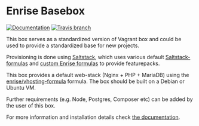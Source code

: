 # Enrise Basebox

[![Documentation](https://readthedocs.org/projects/enrise-basebox/badge/?version=master)](https://enrise-basebox.readthedocs.io/)
[![Travis branch](https://img.shields.io/travis/Enrise/Basebox/master.svg?style=flat-square)](https://travis-ci.org/Enrise/Basebox)

This box serves as a standardized version of Vagrant box and could be used to provide a standardized base for new projects.

Provisioning is done using [Saltstack](http://saltstack.org), which uses various default
[Saltstack-formulas](https://github.com/saltstack-formulas) and
[custom Enrise formulas](https://github.com/enrise/?query=formula) to provide featurepacks.

This box provides a default web-stack (Nginx + PHP + MariaDB) using the
[enrise/vhosting-formula](https://github.com/enrise/vhosting-formula) formula.
The box should be built on a Debian or Ubuntu VM.

Further requirements (e.g. Node, Postgres, Composer etc) can be added by the user of this box.

For more information and installation details check
[the documentation](https://enrise-basebox.readthedocs.io/).
